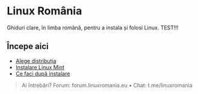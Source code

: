 # Linux România
Ghiduri clare, în limba română, pentru a instala și folosi Linux.
TEST!!!

## Începe aici
- [Alege distribuția](ghiduri/incepatori/alege-distributia.md)
- [Instalare Linux Mint](ghiduri/incepatori/instalare-mint.md)
- [Ce faci după instalare](ghiduri/incepatori/dupa-instalare.md)

> Ai întrebări? Forum: forum.linuxromania.eu • Chat: t.me/linuxromania
